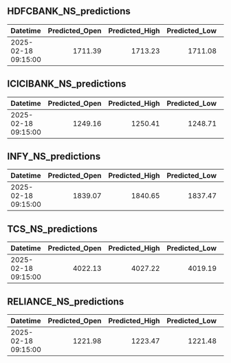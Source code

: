 ## HDFCBANK_NS_predictions
| Datetime            |   Predicted_Open |   Predicted_High |   Predicted_Low |   Predicted_Close |   Predicted_Volume |
|:--------------------|-----------------:|-----------------:|----------------:|------------------:|-------------------:|
| 2025-02-18 09:15:00 |          1711.39 |          1713.23 |         1711.08 |           1712.09 |            73111.9 |

## ICICIBANK_NS_predictions
| Datetime            |   Predicted_Open |   Predicted_High |   Predicted_Low |   Predicted_Close |   Predicted_Volume |
|:--------------------|-----------------:|-----------------:|----------------:|------------------:|-------------------:|
| 2025-02-18 09:15:00 |          1249.16 |          1250.41 |         1248.71 |           1249.23 |              87802 |

## INFY_NS_predictions
| Datetime            |   Predicted_Open |   Predicted_High |   Predicted_Low |   Predicted_Close |   Predicted_Volume |
|:--------------------|-----------------:|-----------------:|----------------:|------------------:|-------------------:|
| 2025-02-18 09:15:00 |          1839.07 |          1840.65 |         1837.47 |              1839 |            54018.6 |

## TCS_NS_predictions
| Datetime            |   Predicted_Open |   Predicted_High |   Predicted_Low |   Predicted_Close |   Predicted_Volume |
|:--------------------|-----------------:|-----------------:|----------------:|------------------:|-------------------:|
| 2025-02-18 09:15:00 |          4022.13 |          4027.22 |         4019.19 |            4023.8 |            25362.4 |

## RELIANCE_NS_predictions
| Datetime            |   Predicted_Open |   Predicted_High |   Predicted_Low |   Predicted_Close |   Predicted_Volume |
|:--------------------|-----------------:|-----------------:|----------------:|------------------:|-------------------:|
| 2025-02-18 09:15:00 |          1221.98 |          1223.47 |         1221.48 |           1222.09 |             109746 |

